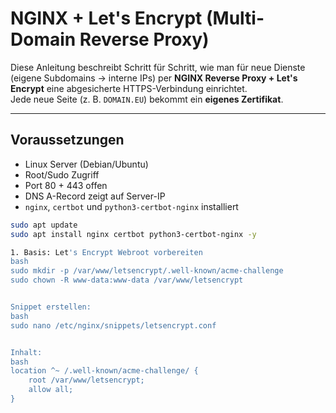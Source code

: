 # NGINX + Let's Encrypt (Multi-Domain Reverse Proxy)

Diese Anleitung beschreibt Schritt für Schritt, wie man für neue Dienste
(eigene Subdomains → interne IPs) per **NGINX Reverse Proxy + Let's Encrypt**
eine abgesicherte HTTPS-Verbindung einrichtet.  
Jede neue Seite (z. B. `DOMAIN.EU`) bekommt ein **eigenes Zertifikat**.

---

## Voraussetzungen

- Linux Server (Debian/Ubuntu)
- Root/Sudo Zugriff
- Port 80 + 443 offen
- DNS A-Record zeigt auf Server-IP
- `nginx`, `certbot` und `python3-certbot-nginx` installiert

```bash
sudo apt update
sudo apt install nginx certbot python3-certbot-nginx -y

1. Basis: Let's Encrypt Webroot vorbereiten
bash
sudo mkdir -p /var/www/letsencrypt/.well-known/acme-challenge
sudo chown -R www-data:www-data /var/www/letsencrypt


Snippet erstellen:
bash
sudo nano /etc/nginx/snippets/letsencrypt.conf


Inhalt:
bash
location ^~ /.well-known/acme-challenge/ {
    root /var/www/letsencrypt;
    allow all;
}
